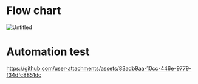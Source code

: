 # Flow chart

![Untitled](https://github.com/user-attachments/assets/435875cc-9bc6-4a8f-8849-98056d507173)



# Automation test

https://github.com/user-attachments/assets/83adb9aa-10cc-446e-9779-f34dfc8851dc


